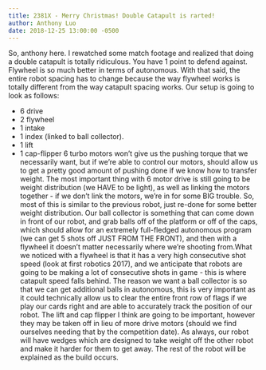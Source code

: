 ```yaml
---
title: 2381X - Merry Christmas! Double Catapult is rarted!
author: Anthony Luo
date: 2018-12-25 13:00:00 -0500
---
```

So, anthony here. I rewatched some match footage and realized that doing a double catapult is totally ridiculous. You have 1 point to defend against. Flywheel is so much better in terms of autonomous. With that said, the entire robot spacing has to change because the way flywheel works is totally different from the way catapult spacing works. Our setup is going to look as follows:
* 6 drive
* 2 flywheel
* 1 intake 
* 1 index (linked to ball collector).
* 1 lift
* 1 cap-flipper
6 turbo motors won’t give us the pushing torque that we necessarily want, but if we’re able to control our motors, should allow us to get a pretty good amount of pushing done if we know how to transfer weight. The most important thing with 6 motor drive is still going to be weight distribution (we HAVE to be light), as well as linking the motors together - if we don’t link the motors, we’re in for some BIG trouble.
So, most of this is similar to the previous robot, just re-done for some better weight distribution. Our ball collector is something that can come down in front of our robot, and grab balls off of the platform or off of the caps, which should allow for an extremely full-fledged autonomous program (we can get 5 shots off JUST FROM THE FRONT), and then with a flywheel it doesn’t matter necessarily where we’re shooting from.What we noticed with a flywheel is that it has a very high consecutive shot speed (look at first robotics 2017), and we anticipate that robots are going to be making a lot of consecutive shots in game - this is where catapult speed falls behind. 
The reason we want a ball collector is so that we can get additional balls in autonomous, this is very important as it could technically allow us to clear the entire front row of flags if we play our cards right and are able to accurately track the position of our robot. The lift and cap flipper I think are going to be important, however they may be taken off in lieu of more drive motors (should we find ourselves needing that by the competition date).
As always, our robot will have wedges which are designed to take weight off the other robot and make it harder for them to get away. The rest of the robot will be explained as the build occurs.
